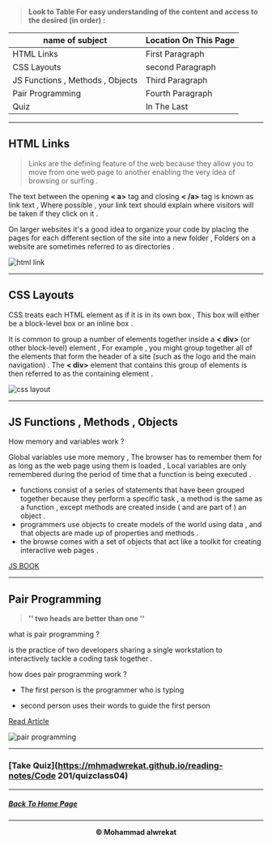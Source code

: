 > **Look to Table For easy understanding of the content and access to the desired (in order) :**

|name of subject      | Location On This Page|
|---------------------|---------------------|
|HTML Links |First Paragraph|
|CSS Layouts |second Paragraph|
|JS Functions , Methods , Objects|Third Paragraph|
|Pair Programming|Fourth Paragraph|
|Quiz|In The Last|

---
## HTML Links
> Links are the defining feature of the web because they allow you to move from one web page to another  enabling the very idea of browsing or surfing .


The text between the opening **< a>** tag and closing **< /a>** tag is known as link text , Where possible , your link text should explain where visitors will be taken if they click on it .


On larger websites it's a good idea to organize your code by placing the pages for each different section of the site into a new folder , Folders on a website are sometimes referred to as directories .

![html link](https://data-flair.training/blogs/wp-content/uploads/sites/2/2020/06/Links-in-HTML.jpg)

---
## CSS Layouts
CSS treats each HTML element as if it is in its own box , This box will either be a block-level box or an inline box .

It is common to group a number of elements together inside a **< div>** (or other block-level) element , For example , you might group together all of the elements that form the header of a site (such as the logo and the main navigation) . The **< div>** element that contains this group of elements is then referred to as the containing element .


![css layout](https://encrypted-tbn0.gstatic.com/images?q=tbn:ANd9GcRXRB1V8jjHwbAm1hhqMS0N9pFf-XiVEPWp-A&usqp=CAU)

---
## JS Functions , Methods , Objects
How memory and variables work ?

Global variables use more memory , The browser has to remember them for as long as the web page using them is loaded , Local variables are only remembered during the period of time that a function is being executed .

* functions consist of a series of statements that have been grouped together because they perform a specific task , a method is the same as a function , except methods are created inside ( and are part of ) an object .
* programmers use objects to create models of the world using data ,  and that objects are made up of properties and methods .
* the browse comes with a set of objects that act like a toolkit for creating interactive web pages .

[JS BOOK](https://www.goodreads.com/book/show/16219704-javascript-and-jquery)

---
## Pair Programming
> **'' two heads are better than one ''**

what is pair programming ?

is the practice of two developers sharing a single workstation to interactively tackle a coding task together .

how does pair programming work ?

* The first person is the programmer who is typing 

* second person uses their words to guide the first person

[Read Article](https://www.codefellows.org/blog/6-reasons-for-pair-programming/)

![pair programming](https://miro.medium.com/max/1140/1*v4q4iD3dQHgferJNNjmvag.jpeg)

---
### [Take Quiz](https://mhmadwrekat.github.io/reading-notes/Code 201/quizclass04)

---
##### [Back To Home Page](https://mhmadwrekat.github.io/reading-notes)


---
<b>
<p align="center">
© Mohammad alwrekat
</p>
